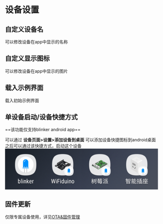 # 设备设置

## 自定义设备名  
可以修改设备在app中显示的名称  

## 自定义显示图标  
可以修改设备在app中显示的图片  

## 载入示例界面    
载入初始示例界面

## 单设备启动/设备快捷方式  
==该功能仅支持blinker android app==  

可以通过 **设备页面>设置>添加设备到桌面** 可以添加设备快捷图标到android桌面  
之后可以通过该快捷方式，启动这个设备  
![](assets/005/08-1543240765000.png)

## 固件更新  
仅限专属设备使用，详见[OTA&固件管理](?file=009-专属设备开发/06-OTA&固件管理 "OTA&固件管理")  